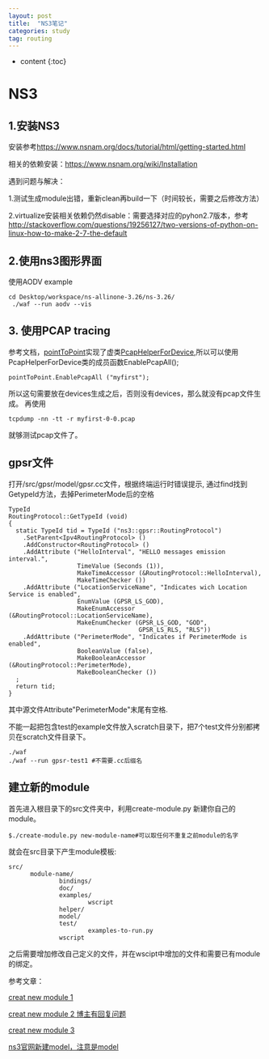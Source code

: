 ```yaml
---
layout: post
title:  "NS3笔记"
categories: study
tag: routing
---
```


* content
{:toc}




# NS3

## 1.安装NS3

安装参考<https://www.nsnam.org/docs/tutorial/html/getting-started.html>

相关的依赖安装：<https://www.nsnam.org/wiki/Installation>

遇到问题与解决：

1.测试生成module出错，重新clean再build一下（时间较长，需要之后修改方法）

2.virtualize安装相关依赖仍然disable：需要选择对应的pyhon2.7版本，参考<http://stackoverflow.com/questions/19256127/two-versions-of-python-on-linux-how-to-make-2-7-the-default>

## 2.使用ns3图形界面

使用AODV example

```
cd Desktop/workspace/ns-allinone-3.26/ns-3.26/
 ./waf --run aodv --vis
```

## 3. 使用PCAP tracing

参考文档，[pointToPoint](https://www.nsnam.org/docs/release/3.26/doxygen/classns3_1_1_point_to_point_helper.html#abe3ce49bfc07a9d40cead59b508b9c3e)实现了虚类[PcapHelperForDevice](https://www.nsnam.org/docs/release/3.26/doxygen/classns3_1_1_pcap_helper_for_device.html),所以可以使用PcapHelperForDevice类的成员函数EnablePcapAll();

```
pointToPoint.EnablePcapAll ("myfirst");
```

所以这句需要放在devices生成之后，否则没有devices，那么就没有pcap文件生成。
再使用

```
tcpdump -nn -tt -r myfirst-0-0.pcap
```
就够测试pcap文件了。

## gpsr文件


打开/src/gpsr/model/gpsr.cc文件，根据终端运行时错误提示, 通过find找到GetypeId方法，去掉PerimeterMode后的空格
```
TypeId
RoutingProtocol::GetTypeId (void)
{
  static TypeId tid = TypeId ("ns3::gpsr::RoutingProtocol")
    .SetParent<Ipv4RoutingProtocol> ()
    .AddConstructor<RoutingProtocol> ()
    .AddAttribute ("HelloInterval", "HELLO messages emission interval.",
                   TimeValue (Seconds (1)),
                   MakeTimeAccessor (&RoutingProtocol::HelloInterval),
                   MakeTimeChecker ())
    .AddAttribute ("LocationServiceName", "Indicates wich Location Service is enabled",
                   EnumValue (GPSR_LS_GOD),
                   MakeEnumAccessor (&RoutingProtocol::LocationServiceName),
                   MakeEnumChecker (GPSR_LS_GOD, "GOD",
                                    GPSR_LS_RLS, "RLS"))
    .AddAttribute ("PerimeterMode", "Indicates if PerimeterMode is enabled",
                   BooleanValue (false),
                   MakeBooleanAccessor (&RoutingProtocol::PerimeterMode),
                   MakeBooleanChecker ())
  ;
  return tid;
}
```
其中源文件Attribute"PerimeterMode"末尾有空格.

不能一起把包含test的example文件放入scratch目录下，把7个test文件分别都拷贝在scratch文件目录下。
```
./waf
./waf --run gpsr-test1 #不需要.cc后缀名
```

## 建立新的module

首先进入根目录下的src文件夹中，利用create-module.py 新建你自己的module。

```
$./create-module.py new-module-name#可以取任何不重复之前module的名字
```
就会在src目录下产生module模板:
```
src/
      module-name/
              bindings/
              doc/
              examples/
                      wscript
              helper/
              model/
              test/
                      examples-to-run.py
              wscript
```	
之后需要增加修改自己定义的文件，并在wscipt中增加的文件和需要已有module的绑定。

参考文章：

[creat new module 1](https://github.com/shinglyu/ns3-h264-svc/blob/master/doc/manual/source/new-modules.rst)

[creat new module 2 博主有回复问题](https://ns3programming.blogspot.fi/2016/08/creating-user-defined-module-in-ns3.html)

[creat new module 3](https://www.nsnam.org/docs/release/3.11/manual/html/new-modules.html)

[ns3官网新建model，注意是model](https://www.nsnam.org/docs/manual/html/new-models.html)